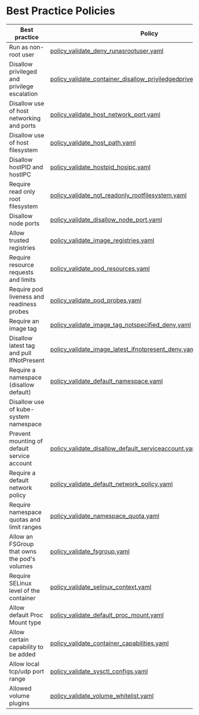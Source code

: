 # Best Practice Policies

| Best practice                                  | Policy
|------------------------------------------------|-----------------------------------------------------------------------|
| Run as non-root user                           | [policy_validate_deny_runasrootuser.yaml](policy_validate_deny_runasrootuser.yaml)                                                                           |
| Disallow privileged and privilege escalation   | [policy_validate_container_disallow_priviledgedprivelegesecalation.yaml](policy_validate_container_disallow_priviledgedprivelegesecalation.yaml)             |
| Disallow use of host networking and ports      |  [policy_validate_host_network_port.yaml](policy_validate_host_network_port.yaml)                                                                            |
| Disallow use of host filesystem                |  [policy_validate_host_path.yaml](policy_validate_host_path.yaml)                                                                                            |
| Disallow hostPID and hostIPC                   |  [policy_validate_hostpid_hosipc.yaml](policy_validate_hostpid_hosipc.yaml)                                                                     |
| Require read only root filesystem              | [policy_validate_not_readonly_rootfilesystem.yaml](policy_validate_not_readonly_rootfilesystem.yaml)                                                                      |
| Disallow node ports                            | [policy_validate_disallow_node_port.yaml](policy_validate_disallow_node_port.yaml)                                                                                                                 |
| Allow trusted registries                       | [policy_validate_image_registries.yaml](policy_validate_image_registries.yaml)                                                                               |
| Require resource requests and limits           | [policy_validate_pod_resources.yaml](policy_validate_pod_resources.yaml)                                                                                     |
| Require pod liveness and readiness probes      | [policy_validate_pod_probes.yaml](policy_validate_pod_probes.yaml)                                                                                           |
| Require an image tag                           | [policy_validate_image_tag_notspecified_deny.yaml](policy_validate_image_tag_notspecified_deny.yaml)                                                         |
| Disallow latest tag and pull IfNotPresent      | [policy_validate_image_latest_ifnotpresent_deny.yaml](policy_validate_image_latest_ifnotpresent_deny.yaml)                                                   |
| Require a namespace (disallow default)         | [policy_validate_default_namespace.yaml](policy_validate_default_namespace.yaml)                                                                     |
| Disallow use of kube-system namespace          |                                                                       |
| Prevent mounting of default service account    | [policy_validate_disallow_default_serviceaccount.yaml](policy_validate_disallow_default_serviceaccount.yaml)                                                                      |
| Require a default network policy               | [policy_validate_default_network_policy.yaml](policy_validate_default_network_policy.yaml)                                                                      |
| Require namespace quotas and limit ranges      | [policy_validate_namespace_quota.yaml](policy_validate_namespace_quota.yaml)                                                                      |
| Allow an FSGroup that owns the pod's volumes      | [policy_validate_fsgroup.yaml](policy_validate_fsgroup.yaml)                                                                      |
| Require SELinux level of the container      | [policy_validate_selinux_context.yaml](policy_validate_selinux_context.yaml)                                                                      |
| Allow default Proc Mount type      | [policy_validate_default_proc_mount.yaml](policy_validate_default_proc_mount.yaml)                                                                      |
| Allow certain capability to be added      | [policy_validate_container_capabilities.yaml](policy_validate_container_capabilities.yaml)                                                                      |
| Allow local tcp/udp port range      | [policy_validate_sysctl_configs.yaml](policy_validate_sysctl_configs.yaml)                                                                      |
| Allowed volume plugins      | [policy_validate_volume_whitelist.yaml](policy_validate_volume_whitelist.yaml)                                                                      |